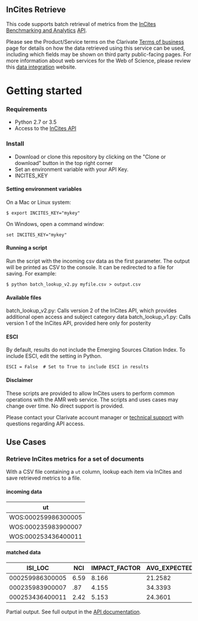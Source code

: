 ## InCites Retrieve

This code supports batch retrieval of metrics from the [InCites Benchmarking and Analytics](https://clarivate.com/products/incites/) [API](https://developer.clarivate.com/apis/incites).

Please see the Product/Service terms on the Clarivate [Terms of business](https://clarivate.com/legal/terms-of-business/) page for details on how the data retrieved using this service can be used, including which fields may be shown on third party public-facing pages.
For more information about web services for the Web of Science, please review this [data integration](https://clarivate.com/products/data-integration/) website.

# Getting started

### Requirements
* Python 2.7 or 3.5
* Access to the [InCites API](https://developer.clarivate.com/apis/incites)

### Install

* Download or clone this repository by clicking on the "Clone or download" button in the top right corner
* Set an environment variable with your API Key.
 * INCITES_KEY

#### Setting environment variables

On a Mac or Linux system:

~~~
$ export INCITES_KEY="mykey"
~~~

On Windows, open a command window:

~~~
set INCITES_KEY="mykey"
~~~

#### Running a script

Run the script with the incoming csv data as the first parameter. The output will be printed as CSV to the console. It can be redirected to a file for saving. For example:

~~~
$ python batch_lookup_v2.py myfile.csv > output.csv
~~~

#### Available files
batch_lookup_v2.py: Calls version 2 of the InCites API, which provides additional open access and subject category data 
batch_lookup_v1.py: Calls version 1 of the InCites API, provided here only for posterity 

#### ESCI
By default, results do not include the Emerging Sources Citation Index. To include ESCI, edit the setting in Python.
~~~
ESCI = False  # Set to True to include ESCI in results
~~~

#### Disclaimer

These scripts are provided to allow InCites users to perform common operations with the AMR web service. The scripts and uses cases may change over time. No direct support is provided. 

Please contact your Clarivate account manager or [technical support](https://support.clarivate.com/s/) with questions regarding API access.

## Use Cases

### Retrieve InCites metrics for a set of documents

With a CSV file containing a `ut` column, lookup each item via InCites and save retrieved metrics to a file.

#### incoming data
|ut|
|----|
|WOS:000259986300005
|WOS:000235983900007
|WOS:000253436400011

#### matched data

ISI_LOC|NCI|IMPACT_FACTOR|AVG_EXPECTED_RATE|...
---|---|---|---|---|
000259986300005|6.59|8.166|21.2582|...
000235983900007|.87|4.155|34.3393|...
000253436400011|2.42|5.153|24.3601|...

Partial output. See full output in the [API documentation](https://developer.clarivate.com/apis/incites).


 

